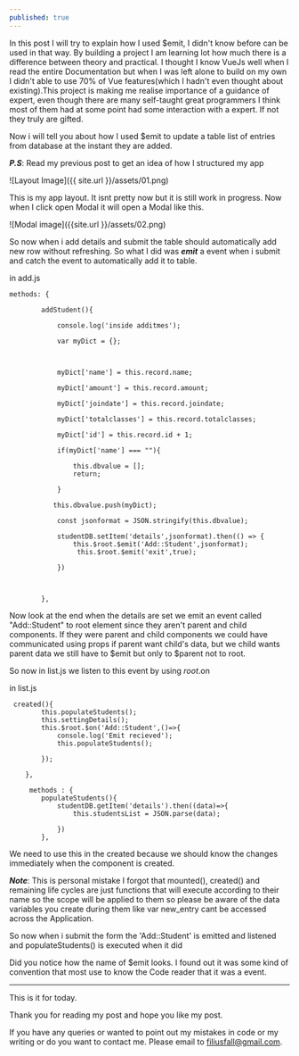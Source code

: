 ```yaml
---
published: true
---
```

In this post I will try to explain how I used $emit, I didn't know before can be used in that way. By building a project I am learning lot how much there is a difference between theory and practical. I thought I know VueJs well when I read the entire Documentation but when I was left alone to build on my own I didn't able to use 70% of Vue features(which I hadn't even thought about existing).This project is making me realise importance of a guidance of expert, even though there are many self-taught great programmers I think most of them had at some point had some interaction with a expert. If not they truly are gifted.



Now i will tell you about how I used $emit to update a table list of entries from database at the instant they are added.

***P.S***: Read my previous post to get an idea of how I structured my app

![Layout Image]({{ site.url }}/assets/01.png)



This is my app layout. It isnt pretty now but it is still work in progress. Now when I click open Modal it will open a Modal like this.

![Modal image]({{site.url }}/assets/02.png)

So now when i add details and submit the table should automatically add new row without refreshing. So what I did was ***emit*** a event when i submit and catch the event to automatically add it to table.



in add.js

```vue
methods: {

​        addStudent(){

​            console.log('inside additmes');

​            var myDict = {};



​            myDict['name'] = this.record.name;

​            myDict['amount'] = this.record.amount;

​            myDict['joindate'] = this.record.joindate;

​            myDict['totalclasses'] = this.record.totalclasses;

​            myDict['id'] = this.record.id + 1;

​            if(myDict['name'] === ""){

​                this.dbvalue = [];
​                return;

​            }

​           this.dbvalue.push(myDict);

            const jsonformat = JSON.stringify(this.dbvalue);

​            studentDB.setItem('details',jsonformat).then(() => {
​                this.$root.$emit('Add::Student',jsonformat);
				 this.$root.$emit('exit',true);

​            })



​        },
```

Now look at the end when the details are set we emit an event called "Add::Student" to root element since they aren't parent and child components. If they were parent and child components we could have communicated using props if parent want child's data, but we child wants parent data we still have to $emit but only to $parent not to root.

So now in list.js we listen to this event by using $root.$on

in list.js

 

```vue
 created(){
        this.populateStudents();
        this.settingDetails();
        this.$root.$on('Add::Student',()=>{
            console.log('Emit recieved'); 
            this.populateStudents();
            
        });

    },

     methods : {
        populateStudents(){
            studentDB.getItem('details').then((data)=>{
                this.studentsList = JSON.parse(data);
                
            })    
        },
```

We need to use this in the created because we should know the changes immediately when the component is created.

***Note***: This is personal mistake I forgot that mounted(), created() and remaining life cycles are just functions that will execute according to their name so the scope will be applied to them so please be aware of the data variables you create during them like var new_entry cant be accessed across the Application.



So now when i submit the form the 'Add::Student' is emitted and listened and populateStudents() is executed when it did 

Did you notice how the name of $emit looks. I found out it was some kind of convention that most use to know the Code reader that it was a event.

---------------------------------------------------------



This is it for today.

Thank you for reading my post and hope you like my post.

If you have any queries or wanted to point out my mistakes in code or my writing or do you want to contact me. Please email to filiusfall@gmail.com.
